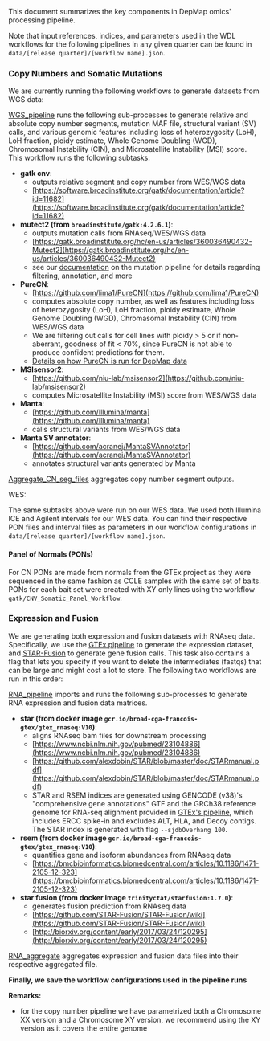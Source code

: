 This document summarizes the key components in DepMap omics' processing pipeline.

Note that input references, indices, and parameters used in the WDL workflows for the following pipelines in any given quarter can be found in `data/[release quarter]/[workflow name].json`.

### Copy Numbers and Somatic Mutations

We are currently running the following workflows to generate datasets from WGS data:

[WGS_pipeline](https://dockstore.org/workflows/github.com/broadinstitute/depmap_omics/WGS_pipeline:master?tab=info) runs the following sub-processes to generate relative and absolute copy number segments, mutation MAF file, structural variant (SV) calls, and various genomic features including loss of heterozygosity (LoH), LoH fraction, ploidy estimate, Whole Genome Doubling (WGD), Chromosomal Instability (CIN), and Microsatellite Instability (MSI) score. This workflow runs the following subtasks:
- __gatk cnv__:
  - outputs relative segment and copy number from WES/WGS data
  - [https://software.broadinstitute.org/gatk/documentation/article?id=11682](https://software.broadinstitute.org/gatk/documentation/article?id=11682)
- __mutect2 (from `broadinstitute/gatk:4.2.6.1`)__:
  - outputs mutation calls from RNAseq/WES/WGS data
  - [https://gatk.broadinstitute.org/hc/en-us/articles/360036490432-Mutect2](https://gatk.broadinstitute.org/hc/en-us/articles/360036490432-Mutect2)
  - see our [documentation](https://storage.googleapis.com/shared-portal-files/Tools/%5BDMC%20Communication%5D%2022Q4%20Mutation%20Pipeline%20Update.pdf) on the mutation pipeline for details regarding filtering, annotation, and more
- __PureCN__:
  - [https://github.com/lima1/PureCN](https://github.com/lima1/PureCN)
  - computes absolute copy number, as well as features including loss of heterozygosity (LoH), LoH fraction, ploidy estimate, Whole Genome Doubling (WGD), Chromasomal Instability (CIN) from WES/WGS data
  - We are filtering out calls for cell lines with ploidy > 5 or if non-aberrant, goodness of fit < 70%, since PureCN is not able to produce confident predictions for them.
  - [Details on how PureCN is run for DepMap data](../WGS_pipeline/PureCN_pipeline/README.md)
- __MSIsensor2__:
  - [https://github.com/niu-lab/msisensor2](https://github.com/niu-lab/msisensor2)
  - computes Microsatellite Instability (MSI) score from WES/WGS data
- __Manta__:
  - [https://github.com/Illumina/manta](https://github.com/Illumina/manta)
  - calls structural variants from WES/WGS data
- __Manta SV annotator__:
  - [https://github.com/acranej/MantaSVAnnotator](https://github.com/acranej/MantaSVAnnotator)
  - annotates structural variants generated by Manta

[Aggregate_CN_seg_files](https://dockstore.org/workflows/github.com/broadinstitute/depmap_omics/Aggregate_CN_seg_files:master?tab=info) aggregates copy number segment outputs.

WES:

The same subtasks above were run on our WES data. We used both Illumina ICE and Agilent intervals for our WES data. You can find their respective PON files and interval files as parameters in our workflow configurations in `data/[release quarter]/[workflow name].json`.


#### Panel of Normals (PONs)

For CN PONs are made from normals from the GTEx project as they were sequenced in the same fashion as CCLE samples with the same set of baits.
PONs for each bait set were created with XY only lines using the workflow `gatk/CNV_Somatic_Panel_Workflow`.

### Expression and Fusion

We are generating both expression and fusion datasets with RNAseq data. Specifically, we use the [GTEx pipeline](https://github.com/broadinstitute/gtex-pipeline/blob/master/TOPMed_RNAseq_pipeline.md) to generate the expression dataset, and [STAR-Fusion](https://github.com/STAR-Fusion/STAR-Fusion/wiki) to generate gene fusion calls. This task also contains a flag that lets you specify if you want to delete the intermediates (fastqs) that can be large and might cost a lot to store. The following two workflows are run in this order:

[RNA_pipeline](https://dockstore.org/workflows/github.com/broadinstitute/depmap_omics/RNA_pipeline:master?tab=info) imports and runs the following sub-processes to generate RNA expression and fusion data matrices.

- __star (from docker image `gcr.io/broad-cga-francois-gtex/gtex_rnaseq:V10`)__:
  - aligns RNAseq bam files for downstream processing
  - [https://www.ncbi.nlm.nih.gov/pubmed/23104886](https://www.ncbi.nlm.nih.gov/pubmed/23104886)
  - [https://github.com/alexdobin/STAR/blob/master/doc/STARmanual.pdf](https://github.com/alexdobin/STAR/blob/master/doc/STARmanual.pdf)
  - STAR and RSEM indices are generated using GENCODE (v38)'s "comprehensive gene annotations" GTF and the GRCh38 reference genome for RNA-seq alignment provided in [GTEx's pipeline](https://github.com/broadinstitute/gtex-pipeline/blob/master/TOPMed_RNAseq_pipeline.md), which includes ERCC spike-in and excludes ALT, HLA, and Decoy contigs. The STAR index is generated with flag `--sjdbOverhang 100`.
- __rsem (from docker image `gcr.io/broad-cga-francois-gtex/gtex_rnaseq:V10`)__: 
  - quantifies gene and isoform abundances from RNAseq data
  - [https://bmcbioinformatics.biomedcentral.com/articles/10.1186/1471-2105-12-323](https://bmcbioinformatics.biomedcentral.com/articles/10.1186/1471-2105-12-323)
- __star fusion (from docker image `trinityctat/starfusion:1.7.0`)__: 
  - generates fusion prediction from RNAseq data
  - [https://github.com/STAR-Fusion/STAR-Fusion/wiki](https://github.com/STAR-Fusion/STAR-Fusion/wiki)
  - [http://biorxiv.org/content/early/2017/03/24/120295](http://biorxiv.org/content/early/2017/03/24/120295)

[RNA_aggregate](https://dockstore.org/workflows/github.com/broadinstitute/depmap_omics/RNA_aggregate:master?tab=info) aggregates expression and fusion data files into their respective aggregated file.


__Finally, we save the workflow configurations used in the pipeline runs__

**Remarks:**
- for the copy number pipeline we have parametrized both a Chromosome XX version and a Chromosome XY version, we recommend using the XY version as it covers the entire genome
